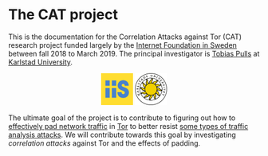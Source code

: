# The CAT project
This is the documentation for the Correlation Attacks against Tor (CAT) research project funded largely by the [Internet Foundation in Sweden](https://www.iis.se/english/about-iis/) between fall 2018 to March 2019. The principal investigator is [Tobias Pulls](https://www.kau.se/en/researchers/tobias-pulls) at [Karlstad University](https://www.kau.se/en/cs).

<p align="center">
  <a href="https://www.iis.se/english/about-iis/"><img src="img/iis.png" width="64"></a>
  <a href="https://www.kau.se/en/cs"><img src="img/kau.png" width="64"></a>
</p>

The ultimate goal of the project is to contribute to figuring out how to [effectively pad network traffic](https://arxiv.org/pdf/1512.00524.pdf) in [Tor](https://www.torproject.org/) to better resist [some types of traffic analysis attacks](https://blog.torproject.org/tors-open-research-topics-2018-edition). 
We will contribute towards this goal by investigating _correlation attacks_ against Tor and the effects of padding.
